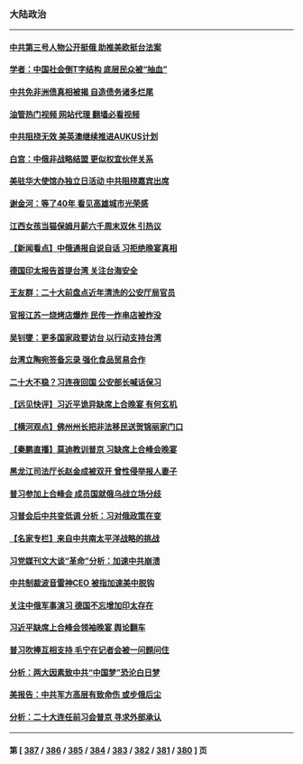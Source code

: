 ### 大陆政治
---
#### [中共第三号人物公开挺俄 助推美欧挺台法案](../../pages/ncid277/n13827277.md?09180445) 
#### [学者：中国社会倒T字结构 底层民众被“抽血”](../../pages/ncid277/n13827134.md?09180445) 
#### [中共免非洲债真相被揭 自造债务诸多烂尾](../../pages/ncid277/n13827267.md?09180445) 
#### [油管热门视频 网站代理 翻墙必看视频](http://209.222.30.114:81/youtube.html?09180445)
#### [中共阻挠无效 美英澳继续推进AUKUS计划](../../pages/ncid277/n13827163.md?09180445) 
#### [白宫：中俄非战略结盟 更似权宜伙伴关系](../../pages/ncid277/n13827239.md?09180445) 
#### [美驻华大使馆办独立日活动 中共阻挠嘉宾出席](../../pages/ncid277/n13827240.md?09180445) 
#### [谢金河：等了40年 看见高雄城市光荣感](../../pages/ncid277/n13827126.md?09180445) 
#### [江西女孩当猫保姆月薪六千周末双休 引热议](../../pages/ncid277/n13827071.md?09180445) 
#### [【新闻看点】中俄通报自说自话 习拒绝晚宴真相](../../pages/ncid277/n13826878.md?09180445) 
#### [德国印太报告首提台湾 关注台海安全](../../pages/ncid277/n13827064.md?09180445) 
#### [王友群：二十大前盘点近年清洗的公安厅局官员](../../pages/ncid277/n13826943.md?09180445) 
#### [官报江苏一烧烤店爆炸 民传一炸串店被炸没](../../pages/ncid277/n13827054.md?09180445) 
#### [吴钊燮：更多国家政要访台 以行动支持台湾](../../pages/ncid277/n13827016.md?09180445) 
#### [台湾立陶宛签备忘录 强化食品贸易合作](../../pages/ncid277/n13826997.md?09180445) 
#### [二十大不稳？习连夜回国 公安部长喊话保习](../../pages/ncid277/n13826967.md?09180445) 
#### [【远见快评】习近平诡异缺席上合晚宴 有何玄机](../../pages/ncid277/n13826882.md?09180445) 
#### [【横河观点】佛州州长把非法移民送贺锦丽家门口](../../pages/ncid277/n13826879.md?09180445) 
#### [【秦鹏直播】莫迪教训普京 习缺席上合峰会晚宴](../../pages/ncid277/n13826869.md?09180445) 
#### [黑龙江司法厅长赵金成被双开 曾性侵举报人妻子](../../pages/ncid277/n13826856.md?09180445) 
#### [普习参加上合峰会 成员国就俄乌战立场分歧](../../pages/ncid277/n13826831.md?09180445) 
#### [习普会后中共变低调 分析：习对俄政策在变](../../pages/ncid277/n13826738.md?09180445) 
#### [【名家专栏】来自中共南太平洋战略的挑战](../../pages/ncid277/n13826594.md?09180445) 
#### [习党媒刊文大谈“革命”分析：加速中共崩溃](../../pages/ncid277/n13826493.md?09180445) 
#### [中共制裁波音雷神CEO 被指加速美中脱钩](../../pages/ncid277/n13826736.md?09180445) 
#### [关注中俄军事演习 德国不忘增加印太存在](../../pages/ncid277/n13826737.md?09180445) 
#### [习近平缺席上合峰会领袖晚宴 舆论翻车](../../pages/ncid277/n13826772.md?09180445) 
#### [普习吹捧互相支持 毛宁在记者会被一问题问住](../../pages/ncid277/n13826785.md?09180445) 
#### [分析：两大因素致中共“中国梦”恐沦白日梦](../../pages/ncid277/n13826454.md?09180445) 
#### [美报告：中共军方高层有致命伤 或步俄后尘](../../pages/ncid277/n13826589.md?09180445) 
#### [分析：二十大连任前习会普京 寻求外部承认](../../pages/ncid277/n13826431.md?09180445) 

---
#### 第 [ [387](./387.md?09180445) / [386](./386.md?09180445) / [385](./385.md?09180445) / [384](./384.md?09180445) / [383](./383.md?09180445) / [382](./382.md?09180445) / [381](./381.md?09180445) / [380](./380.md?09180445) ] 页
